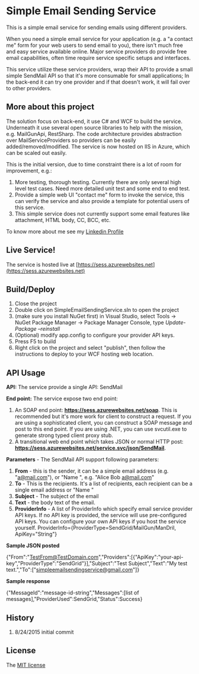 # Simple Email Sending Service

This is a simple email service for sending emails using different providers. 

When you need a simple email service for your application (e.g. a "a contact me" form for your web users to send email to you), there isn't much free and easy service available online. Major service providers do provide free email capabilities, often time require service specific setups and interfaces. 

This service utilize these service providers, wrap their API to provide a small simple SendMail API so that it's more consumable for small applications; In the back-end it can try one provider and if that doesn't work, it will fail over to other providers. 

## More about this project
The solution focus on back-end, it use C# and WCF to build the service. Underneath it use several open source libraries to help with the mission, e.g. MailGunApi, RestSharp. The code architecture provides abstraction over MailServiceProviders so providers can be easily added/removed/modified. The service is now hosted on IIS in Azure, which can be scaled out easily.

This is the initial version, due to time constraint there is a lot of room for improvement, e.g.:

1. More testing, thorough testing. Currently there are only several high level test cases. Need more detailed unit test and some end to end test.
2. Provide a simple web UI "contact me" form to invoke the service, this can verify the service and also provide a template for potential users of this service. 
3. This simple service does not currently support some email features like attachment, HTML body, CC, BCC, etc.

To know more about me see my [Linkedin Profile](https://www.linkedin.com/in/chunhua)

## Live Service!

The service is hosted live at [https://sess.azurewebsites.net](https://sess.azurewebsites.net)

## Build/Deploy
1. Close the project
2. Double click on SimpleEmailSendingService.sln to open the project
3. (make sure you install NuGet first) in Visual Studio, select Tools -> NuGet Package Manager -> Package Manager Console, type *Update-Package –reinstall*
4. (Optional) modify app.config to configure your provider API keys. 
4. Press F5 to build
5. Right click on the project and select "publish", then follow the instructions to deploy to your WCF hosting web location. 

## API Usage

**API:** The service provide a single API: SendMail

**End point:** The service expose two end point:

1. An SOAP end point: **https://sess.azurewebsites.net/soap**. This is recommended but it's more work for client to construct a request. If you are using a sophisticated client, you can construct a SOAP message and post to this end point. If you are using .NET, you can use svcutil.exe to generate strong typed client proxy stub. 
2. A transitional web end point which takes JSON or normal HTTP post: **https://sess.azurewebsites.net/service.svc/json/SendMail**.

**Parameters** - The SendMail API support following parameters:

1. **From** - this is the sender, it can be a simple email address (e.g. "a@mail.com"), or "Name <email>", e.g. "Alice Bob <a@mail.com>"
2. **To** - This is the recipients. It's a list of recipients, each recipient can be a single email address or "Name <email>"  
3. **Subject** - The subject of the email
4. **Text** - the body text of the email.
5. **ProviderInfo** - A list of ProviderInfo which specify email service provider API keys. If no API key is provided, the service will use pre-configured API keys. You can configure your own API keys if you host the service yourself. ProviderInfo={ProviderType=SendGrid/MailGun/ManDril, ApiKey="String"}

    
**Sample JSON posted**

{"From":"TestFrom@TestDomain.com","Providers":[{"ApiKey":"your-api-key","ProviderType":"SendGrid"}],"Subject":"Test Subject","Text":"My test text.","To":["simpleemailsendingservice@gmail.com"]}

**Sample response**

{"MessageId":"message-id-string","Messages":[list of messages],"ProviderUsed":SendGrid,"Status":Success}


## History

1. 8/24/2015 initial commit


## License

The [MIT license](https://en.wikipedia.org/wiki/MIT_License)
